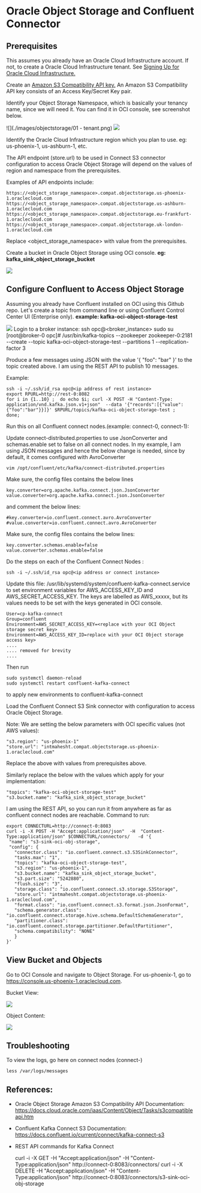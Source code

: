 # Oracle Object Storage and Confluent Connector

## Prerequisites
This assumes you already have an Oracle Cloud Infrastructure account.  If not, to create a Oracle Cloud Infrastructure tenant.  See [Signing Up for Oracle Cloud Infrastructure.](https://docs.cloud.oracle.com/iaas/Content/GSG/Tasks/signingup.htm)

Create an [Amazon S3 Compatibility API key.](https://docs.cloud.oracle.com/iaas/Content/Identity/Tasks/managingcredentials.htm#Working2) An Amazon S3 Compatibility API key consists of an Access Key/Secret Key pair.

Identify your Object Storage Namespace, which is basically your tenancy name, since we will need it.   You can find it in OCI console, see screenshot below.  

![](./images/objectstorage/01 - tenant.png)
![](./images/object%20storage/01%20-%20tenant.png)

Identify the Oracle Cloud Infrastructure region which you plan to use. eg:  us-phoenix-1,  us-ashburn-1, etc.  

The API endpoint (store.url) to be used in Connect S3 connector configuration to access Oracle Object Storage will depend on the values of region and namespace from the prerequisites.

Examples of API endpoints include:

    https://<object_storage_namespace>.compat.objectstorage.us-phoenix-1.oraclecloud.com
    https://<object_storage_namespace>.compat.objectstorage.us-ashburn-1.oraclecloud.com
    https://<object_storage_namespace>.compat.objectstorage.eu-frankfurt-1.oraclecloud.com
    https://<object_storage_namespace>.compat.objectstorage.uk-london-1.oraclecloud.com

Replace <object_storage_namespace> with value from the prerequisites.

Create a bucket in Oracle Object Storage using OCI console.  **eg: kafka_sink_object_storage_bucket**

![](./images/object%20storage/02%20-%20create%20bucket.png)

## Configure Confluent to Access Object Storage
Assuming you already have Confluent installed on OCI using this Github repo.  Let's create a topic from command line or using Confluent Control Center UI (Enterprise only).   **example: kafka-oci-object-storage-test**

![](./images/object%20storage/03%20-%20create%20topic.png)
    Login to a broker instance:  ssh opc@<broker_instance>
    sudo su 
    [root@broker-0 opc]# /usr/bin/kafka-topics --zookeeper zookeeper-0:2181 --create --topic kafka-oci-object-storage-test --partitions 1 --replication-factor 3


Produce a few messages using JSON with the value '{ "foo": "bar" }' to the topic created above.
I am using the REST API to publish 10 messages.

Example:
    
    ssh -i ~/.ssh/id_rsa opc@<ip address of rest instance>
    export RPURL=http://rest-0:8082
    for i in {1..10} ;  do echo $i; curl -X POST -H "Content-Type: application/vnd.kafka.json.v1+json"  --data '{"records":[{"value":{"foo":"bar"}}]}' $RPURL/topics/kafka-oci-object-storage-test ;   done;


Run this on all Confluent connect nodes.(example: connect-0, connect-1):


Update connect-distributed.properties to use JsonConverter and schemas.enable set to false on all connect nodes.  In my example, I am using JSON messages and hence the below change is needed, since by default, it comes configured with AvroConverter  


    vim /opt/confluent/etc/kafka/connect-distributed.properties

Make sure, the config files contains the below lines

    key.converter=org.apache.kafka.connect.json.JsonConverter
    value.converter=org.apache.kafka.connect.json.JsonConverter

and comment the below lines:  

    #key.converter=io.confluent.connect.avro.AvroConverter
    #value.converter=io.confluent.connect.avro.AvroConverter

Make sure, the config files contains the below lines:

    key.converter.schemas.enable=false
    value.converter.schemas.enable=false




Do the steps on each of the Confluent Connect Nodes :

    ssh -i ~/.ssh/id_rsa opc@<ip address or connect instance>
 
    
Update this file:  /usr/lib/systemd/system/confluent-kafka-connect.service to set environment variables for AWS_ACCESS_KEY_ID and AWS_SECRET_ACCESS_KEY.  The keys are labelled as AWS_xxxxx,  but its values needs to be set with the keys generated in OCI console.  

    User=cp-kafka-connect
    Group=confluent
    Environment=AWS_SECRET_ACCESS_KEY=<replace with your OCI Object storage secret key>
    Environment=AWS_ACCESS_KEY_ID=replace with your OCI Object storage access key>
    ....
    .... removed for brevity
    ....

Then run 

    sudo systemctl daemon-reload 
    sudo systemctl restart confluent-kafka-connect 

to apply new environments to confluent-kafka-connect 



Load the Confluent Connect S3 Sink connector with configuration to access Oracle Object Storage.

Note: We are setting the below parameters with OCI specific values (not AWS values):

    "s3.region": "us-phoenix-1"
    "store.url": "intmahesht.compat.objectstorage.us-phoenix-1.oraclecloud.com"

Replace the above with values from prerequisites above.

Similarly replace the below with the values which apply for your implementation:

    "topics": "kafka-oci-object-storage-test"
    "s3.bucket.name": "kafka_sink_object_storage_bucket"

 I am using the REST API, so you can run it from anywhere as far as confluent connect nodes are reachable. 
 Command to run:

    export CONNECTURL=http://connect-0:8083
    curl -i -X POST -H "Accept:application/json"  -H  "Content-Type:application/json" $CONNECTURL/connectors/   -d '{
     "name": "s3-sink-oci-obj-storage",
     "config": {
       "connector.class": "io.confluent.connect.s3.S3SinkConnector",
       "tasks.max": "1",
       "topics": "kafka-oci-object-storage-test",
       "s3.region": "us-phoenix-1",
       "s3.bucket.name": "kafka_sink_object_storage_bucket",
       "s3.part.size": "5242880",
       "flush.size": "3",
       "storage.class": "io.confluent.connect.s3.storage.S3Storage",
       "store.url": "intmahesht.compat.objectstorage.us-phoenix-1.oraclecloud.com",
       "format.class": "io.confluent.connect.s3.format.json.JsonFormat",
       "schema.generator.class": "io.confluent.connect.storage.hive.schema.DefaultSchemaGenerator",
       "partitioner.class": "io.confluent.connect.storage.partitioner.DefaultPartitioner",
       "schema.compatibility": "NONE"
       }
    }'


## View Bucket and Objects
Go to OCI Console and navigate to Object Storage.  For us-phoenix-1, go to https://console.us-phoenix-1.oraclecloud.com.

Bucket View:

![](./images/object%20storage/04%20-%20bucket%20content.png)

Object Content:

![](./images/object%20storage/05%20-%20object%20content.png)

## Troubleshooting
To view the logs, go here on connect nodes (connect-<n>)

    less /var/logs/messages

## References:
* Oracle Object Storage Amazon S3 Compatibility API Documentation: https://docs.cloud.oracle.com/iaas/Content/Object/Tasks/s3compatibleapi.htm
* Confluent Kafka Connect S3 Documentation: https://docs.confluent.io/current/connect/kafka-connect-s3

* REST API commands for Kafka Connect

    curl -i -X GET -H "Accept:application/json"  -H  "Content-Type:application/json"  http://connect-0:8083/connectors/
    curl -i -X DELETE -H "Accept:application/json"  -H  "Content-Type:application/json"  http://connect-0:8083/connectors/s3-sink-oci-obj-storage
    


